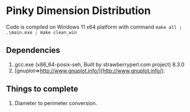 # Pinky Dimension Distribution

Code is compiled on Windows 11 x64 platform with command ```make all ; .\main.exe ; make clean_win```

## Dependencies

1. gcc.exe (x86_64-posix-seh, Built by strawberryperl.com project) 8.3.0
2. [gnuplot=>http://www.gnuplot.info/](http://www.gnuplot.info/).

## Things to complete

1. Diameter to perimeter conversion.
